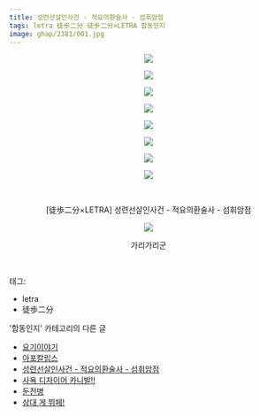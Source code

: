 ```yaml
---
title: 성련선살인사건 - 적요의환술사 - 섬휘암점
tags: letra 徒歩二分 徒歩二分×LETRA 합동인지
image: ghap/2381/001.jpg
---
```

<div class="article">
<p style="text-align: center; clear: none; float: none;"><img src="{{ site.nasurl }}/ghap/2381/001.jpg"/></p>
<p style="text-align: center; clear: none; float: none;"><img src="{{ site.nasurl }}/ghap/2381/002.jpg"/></p>
<p style="text-align: center; clear: none; float: none;"><img src="{{ site.nasurl }}/ghap/2381/003.jpg"/></p>
<p style="text-align: center; clear: none; float: none;"><img src="{{ site.nasurl }}/ghap/2381/004.jpg"/></p>
<p style="text-align: center; clear: none; float: none;"><img src="{{ site.nasurl }}/ghap/2381/005.jpg"/></p>
<p style="text-align: center; clear: none; float: none;"><img src="{{ site.nasurl }}/ghap/2381/006.jpg"/></p>
<p style="text-align: center; clear: none; float: none;"><img src="{{ site.nasurl }}/ghap/2381/007.jpg"/></p>
<p style="text-align: center; clear: none; float: none;"><img src="{{ site.nasurl }}/ghap/2381/008.jpg"/></p>
<p style="text-align: center; clear: none; float: none;"><br/></p>
<p style="text-align: center; clear: none; float: none;">[徒歩二分×LETRA] 성련선살인사건 - 적요의환술사 - 섬휘암점</p>
<p style="text-align: center; clear: none; float: none;"><img src="{{ site.nasurl }}/ghap/2381/009.jpg"/></p>
<p style="text-align: center; clear: none; float: none;">가리가리군</p>
<p><br/></p>
</div><div class="tagTrail">
<p>태그: </p>
<ul>
<li>letra</li>
<li>徒歩二分</li>
</ul>
</div><div class="another">
<p>'합동인지' 카테고리의 다른 글</p>
<ul>
<li><a href="/2016-09-30-ghap_2414">요기이야기</a></li>
<li><a href="/2016-09-30-ghap_2404">아포칼립스</a></li>
<li><a href="/2016-09-28-ghap_2381">성련선살인사건 - 적요의환술사 - 섬휘암점</a></li>
<li><a href="/2016-09-28-ghap_2379">사욕 디자이어 카니발!!</a></li>
<li><a href="/2016-09-28-ghap_2374">둔전병</a></li>
<li><a href="/2016-09-27-ghap_2369">삼대 게 뷔페!</a></li>
</ul>
</div><div class="cb_module cb_fluid">
<div class="cb_wrt cb_profile">
</div><!-- commentList close -->
</div>